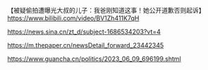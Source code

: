 【被疑偷拍遭曝光大叔的儿子：我爸刚知道这事！她公开道歉否则起诉】 https://www.bilibili.com/video/BV1Zh411K7qH

https://news.sina.cn/zt_d/subject-1686534203?vt=4

https://m.thepaper.cn/newsDetail_forward_23442345

https://www.guancha.cn/politics/2023_06_09_696199.shtml
